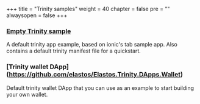 +++
title = "Trinity samples"
weight = 40
chapter = false
pre = ""
alwaysopen = false
+++

### [Empty Trinity sample](https://github.com/elastos/Elastos.Trinity.DApps.Samples)

A default trinity app example, based on ionic's tab sample app. Also contains a default trinity manifest file for a quickstart.

### [Trinity wallet DApp] (https://github.com/elastos/Elastos.Trinity.DApps.Wallet)

Default trinity wallet DApp that you can use as an example to start building your own wallet.
